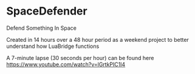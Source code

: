 SpaceDefender
================

Defend Something In Space

Created in 14 hours over a 48 hour period as a weekend project to better understand how LuaBridge functions

A 7-minute lapse (30 seconds per hour) can be found here https://www.youtube.com/watch?v=lGrtkPIC1l4
